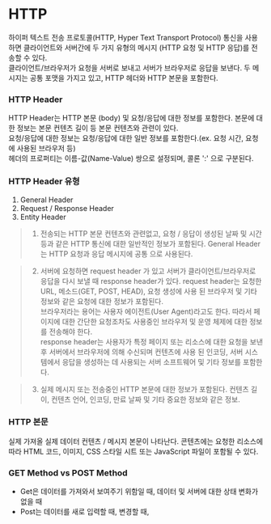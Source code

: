 HTTP  
=================================================================================================================================================================
하이퍼 텍스트 전송 프로토콜(HTTP, Hyper Text Transport Protocol) 통신을 사용하면 클라이언트와 서버간에 두 가지 유형의 메시지 (HTTP 요청 및 HTTP 응답)를 전송할 수 있다.  
클라이언트/브라우저가 요청을 서버로 보내고 서버가 브라우저로 응답을 보낸다. 두 메시지는 공통 포맷을 가지고 있고, HTTP 헤더와 HTTP 본문을 포함한다.  

### HTTP Header  

HTTP Header는 HTTP 본문 (body) 및 요청/응답에 대한 정보를 포함한다.
본문에 대한 정보는 본문 컨텐츠 길이 등 본문 컨텐츠와 관련이 있다.  
요청/응답에 대한 정보는 요청/응답에 대한 일반 정보를 포함한다.(ex. 요청 시간, 요청에 사용된 브라우저 등)  
헤더의 프로퍼티는 이름-값(Name-Value) 쌍으로 설정되며, 콜론 ':' 으로 구분된다.  
  
### HTTP Header 유형

1. General Header
2. Request / Response Header
3. Entity Header

>1. 전송되는 HTTP 본문 컨텐츠와 관련없고, 요청 / 응답이 생성된 날짜 및 시간 등과 같은 HTTP 통신에 대한 일반적인 정보가 포함된다. General Header는 HTTP 요청과 응답 메시지에 공통
으로 사용된다.

>2. 서버에 요청하면 request header 가 있고 서버가 클라이언트/브라우저로 응답을 다시 보낼 때 response header가 있다. request header는 요청한 URL, 메소드(GET, POST, HEAD), 요청 생성에
사용 된 브라우저 및 기타 정보와 같은 요청에 대한 정보가 포함된다.  
브라우저라는 용어는 사용자 에이전트(User Agent)라고도 한다. 따라서 페이지에 대한 간단한 요청조차도 사용중인 브라우저 및 운영 체제에 대한 정보를 전송해야 한다.  
response header는 사용자가 특정 페이지 또는 리소스에 대한 요청을 보낸 후 서버에서 브라우저에 의해 수신되며 컨텐츠에 사용 된 인코딩, 서버 시스템에서 응답을 생성하는 데 사용되는 서버 소프트웨어 및 기타 정보를 포함한다.

>3. 실제 메시지 또는 전송중인 HTTP 본문에 대한 정보가 포함된다. 컨텐츠 길이, 컨텐츠 언어, 인코딩, 만료 날짜 및 기타 중요한 정보와 같은 정보.

### HTTP 본문

실제 가져올 실제 데이터 컨텐츠 / 메시지 본문이 나타난다. 콘텐츠에는 요청한 리소스에 따라 HTML 코드, 이미지, CSS 스타일 시트 또는 JavaScript 파일이 포함될 수 있다.

### GET Method vs POST Method
* Get은 데이터를 가져와서 보여주기 위함일 때, 데이터 및 서버에 대한 상태 변화가 없을 때
* Post는 데이터를 새로 입력할 때, 변경할 때,
